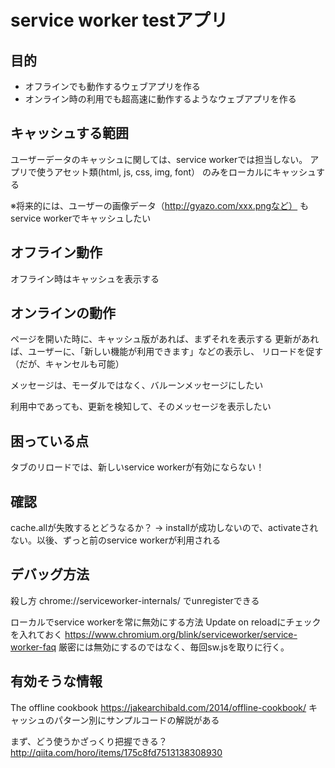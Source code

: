 # service worker testアプリ

## 目的

- オフラインでも動作するウェブアプリを作る
- オンライン時の利用でも超高速に動作するようなウェブアプリを作る

## キャッシュする範囲

ユーザーデータのキャッシュに関しては、service workerでは担当しない。
アプリで使うアセット類(html, js, css, img, font） のみをローカルにキャッシュする

※将来的には、ユーザーの画像データ（http://gyazo.com/xxx.pngなど）
もservice workerでキャッシュしたい

## オフライン動作

オフライン時はキャッシュを表示する

## オンラインの動作

ページを開いた時に、キャッシュ版があれば、まずそれを表示する
更新があれば、ユーザーに、「新しい機能が利用できます」などの表示し、
リロードを促す（だが、キャンセルも可能）

メッセージは、モーダルではなく、バルーンメッセージにしたい

利用中であっても、更新を検知して、そのメッセージを表示したい

## 困っている点

タブのリロードでは、新しいservice workerが有効にならない！

## 確認

cache.allが失敗するとどうなるか？
-> installが成功しないので、activateされない。以後、ずっと前のservice workerが利用される



## デバッグ方法

殺し方
chrome://serviceworker-internals/
でunregisterできる

ローカルでservice workerを常に無効にする方法
Update on reloadにチェックを入れておく
https://www.chromium.org/blink/serviceworker/service-worker-faq
厳密には無効にするのではなく、毎回sw.jsを取りに行く。

## 有効そうな情報

The offline cookbook
https://jakearchibald.com/2014/offline-cookbook/
キャッシュのパターン別にサンプルコードの解説がある


まず、どう使うかざっくり把握できる？
http://qiita.com/horo/items/175c8fd7513138308930


